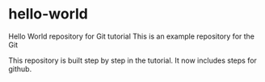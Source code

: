 # hello-world
Hello World repository for Git tutorial
This is an example repository for the Git

This repository is built step by step in the tutorial.
It now includes steps for github.
